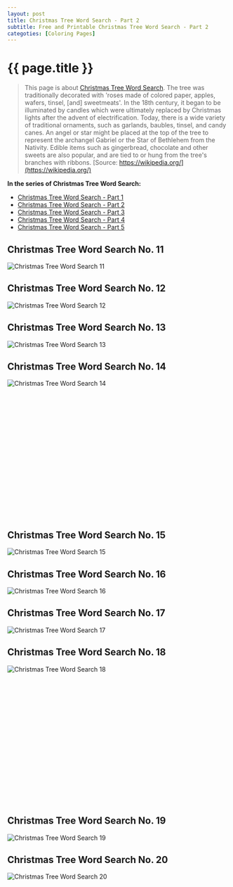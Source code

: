 ```yaml
---
layout: post
title: Christmas Tree Word Search - Part 2
subtitle: Free and Printable Christmas Tree Word Search - Part 2
categoties: [Coloring Pages]
---
```

{{ page.title }}
================
> This page is about [Christmas Tree Word Search](https://freecoloringpages.github.io/). The tree was traditionally decorated with 'roses made of colored paper, apples, wafers, tinsel, [and] sweetmeats'. In the 18th century, it began to be illuminated by candles which were ultimately replaced by Christmas lights after the advent of electrification. Today, there is a wide variety of traditional ornaments, such as garlands, baubles, tinsel, and candy canes. An angel or star might be placed at the top of the tree to represent the archangel Gabriel or the Star of Bethlehem from the Nativity. Edible items such as gingerbread, chocolate and other sweets are also popular, and are tied to or hung from the tree's branches with ribbons. [Source: https://wikipedia.org/](https://wikipedia.org/)

**In the series of Christmas Tree Word Search:**

* [Christmas Tree Word Search - Part 1](https://freecoloringpages.github.io/2017/11/21/Christmas-Tree-Word-Search-part-1.html)
* [Christmas Tree Word Search - Part 2](https://freecoloringpages.github.io/2017/11/21/Christmas-Tree-Word-Search-part-2.html)
* [Christmas Tree Word Search - Part 3](https://freecoloringpages.github.io/2017/11/21/Christmas-Tree-Word-Search-part-3.html)
* [Christmas Tree Word Search - Part 4](https://freecoloringpages.github.io/2017/11/21/Christmas-Tree-Word-Search-part-4.html)
* [Christmas Tree Word Search - Part 5](https://freecoloringpages.github.io/2017/11/21/Christmas-Tree-Word-Search-part-5.html)

## Christmas Tree Word Search No. 11
![Christmas Tree Word Search 11](https://freecoloringpages.github.io/img/Christmas-Tree-Word-Search%20(11).jpg "Christmas Tree Word Search 11")

## Christmas Tree Word Search No. 12
![Christmas Tree Word Search 12](https://freecoloringpages.github.io/img/Christmas-Tree-Word-Search%20(12).jpg "Christmas Tree Word Search 12")

## Christmas Tree Word Search No. 13
![Christmas Tree Word Search 13](https://freecoloringpages.github.io/img/Christmas-Tree-Word-Search%20(13).jpg "Christmas Tree Word Search 13")

## Christmas Tree Word Search No. 14
![Christmas Tree Word Search 14](https://freecoloringpages.github.io/img/Christmas-Tree-Word-Search%20(14).jpg "Christmas Tree Word Search 14")

<script async src="//pagead2.googlesyndication.com/pagead/js/adsbygoogle.js"></script><!-- Texxtonly --><ins class="adsbygoogle" style="display:inline-block;width:336px;height:280px" data-ad-client="ca-pub-6753140515841889" data-ad-slot="3207852233"></ins><script>(adsbygoogle = window.adsbygoogle || []).push({}); </script>

## Christmas Tree Word Search No. 15
![Christmas Tree Word Search 15](https://freecoloringpages.github.io/img/Christmas-Tree-Word-Search%20(15).jpg "Christmas Tree Word Search 15")

## Christmas Tree Word Search No. 16
![Christmas Tree Word Search 16](https://freecoloringpages.github.io/img/Christmas-Tree-Word-Search%20(16).jpg "Christmas Tree Word Search 16")

## Christmas Tree Word Search No. 17
![Christmas Tree Word Search 17](https://freecoloringpages.github.io/img/Christmas-Tree-Word-Search%20(17).jpg "Christmas Tree Word Search 17")

## Christmas Tree Word Search No. 18
![Christmas Tree Word Search 18](https://freecoloringpages.github.io/img/Christmas-Tree-Word-Search%20(18).jpg "Christmas Tree Word Search 18")

<script async src="//pagead2.googlesyndication.com/pagead/js/adsbygoogle.js"></script><!-- Texxtonly --><ins class="adsbygoogle" style="display:inline-block;width:336px;height:280px" data-ad-client="ca-pub-6753140515841889" data-ad-slot="3207852233"></ins><script>(adsbygoogle = window.adsbygoogle || []).push({}); </script>

## Christmas Tree Word Search No. 19
![Christmas Tree Word Search 19](https://freecoloringpages.github.io/img/Christmas-Tree-Word-Search%20(19).jpg "Christmas Tree Word Search 19")

## Christmas Tree Word Search No. 20
![Christmas Tree Word Search 20](https://freecoloringpages.github.io/img/Christmas-Tree-Word-Search%20(20).jpg "Christmas Tree Word Search 20")

